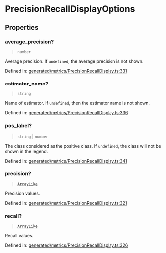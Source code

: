 # PrecisionRecallDisplayOptions

## Properties

### average\_precision?

> `number`

Average precision. If `undefined`, the average precision is not shown.

Defined in:  [generated/metrics/PrecisionRecallDisplay.ts:331](https://github.com/transitive-bullshit/scikit-learn-ts/blob/b59c1ff/packages/sklearn/src/generated/metrics/PrecisionRecallDisplay.ts#L331)

### estimator\_name?

> `string`

Name of estimator. If `undefined`, then the estimator name is not shown.

Defined in:  [generated/metrics/PrecisionRecallDisplay.ts:336](https://github.com/transitive-bullshit/scikit-learn-ts/blob/b59c1ff/packages/sklearn/src/generated/metrics/PrecisionRecallDisplay.ts#L336)

### pos\_label?

> `string` \| `number`

The class considered as the positive class. If `undefined`, the class will not be shown in the legend.

Defined in:  [generated/metrics/PrecisionRecallDisplay.ts:341](https://github.com/transitive-bullshit/scikit-learn-ts/blob/b59c1ff/packages/sklearn/src/generated/metrics/PrecisionRecallDisplay.ts#L341)

### precision?

> [`ArrayLike`](../types/ArrayLike.md)

Precision values.

Defined in:  [generated/metrics/PrecisionRecallDisplay.ts:321](https://github.com/transitive-bullshit/scikit-learn-ts/blob/b59c1ff/packages/sklearn/src/generated/metrics/PrecisionRecallDisplay.ts#L321)

### recall?

> [`ArrayLike`](../types/ArrayLike.md)

Recall values.

Defined in:  [generated/metrics/PrecisionRecallDisplay.ts:326](https://github.com/transitive-bullshit/scikit-learn-ts/blob/b59c1ff/packages/sklearn/src/generated/metrics/PrecisionRecallDisplay.ts#L326)
